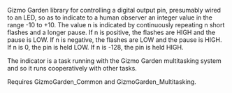 Gizmo Garden library for controlling a digital output pin, presumably wired to an LED, so as to indicate to a human observer an integer value in the range -10 to +10. The value n is indicated by continuously repeating n short flashes and a longer pause. If n is positive, the flashes are HIGH and the pause is LOW. If n is negative, the flashes are LOW and the pause is HIGH. If n is 0, the pin is held LOW. If n is -128, the pin is held HIGH.

The indicator is a task running with the Gizmo Garden multitasking system and so it runs cooperatively with other tasks.

Requires GizmoGarden_Common and GizmoGarden_Multitasking.
